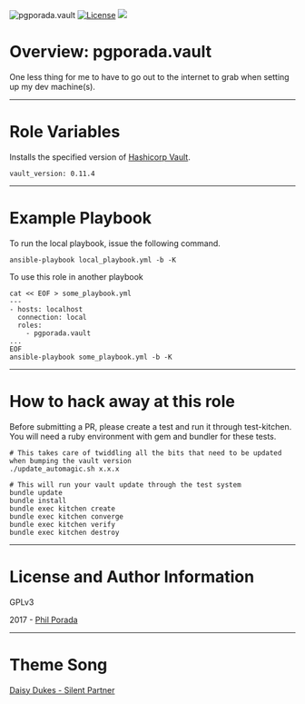 ![pgporada.vault](https://img.shields.io/badge/role-pgporada.vault-yellow.svg)
[![License](https://img.shields.io/badge/license-GPLv3-brightgreen.svg)](LICENSE)
[![](https://img.shields.io/badge/Supports%20Vault%20Version-0.11.4-blue.svg)](https://github.com/hashicorp/vault/blob/v0.11.4/CHANGELOG.md)

# Overview: pgporada.vault

One less thing for me to have to go out to the internet to grab when setting up my dev machine(s).

- - - -
# Role Variables

Installs the specified version of [Hashicorp Vault](https://vaultproject.io).

    vault_version: 0.11.4

- - - -
# Example Playbook

To run the local playbook, issue the following command.

    ansible-playbook local_playbook.yml -b -K

To use this role in another playbook

    cat << EOF > some_playbook.yml
    ---
    - hosts: localhost
      connection: local
      roles:
        - pgporada.vault
    ...
    EOF
    ansible-playbook some_playbook.yml -b -K

- - - -
# How to hack away at this role
Before submitting a PR, please create a test and run it through test-kitchen. You will need a ruby environment with gem and bundler for these tests.

    # This takes care of twiddling all the bits that need to be updated when bumping the vault version
    ./update_automagic.sh x.x.x

    # This will run your vault update through the test system
	bundle update
	bundle install
	bundle exec kitchen create
   	bundle exec kitchen converge
   	bundle exec kitchen verify
	bundle exec kitchen destroy

- - - -
# License and Author Information
GPLv3

2017 - [Phil Porada](https://philporada.com)

- - - -
# Theme Song
[Daisy Dukes - Silent Partner](https://www.youtube.com/watch?v=OCk0cNr3v00)
